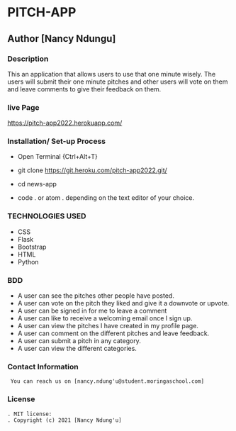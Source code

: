 # PITCH-APP
## Author [Nancy Ndungu]

### Description
This an application that allows users to use that one minute wisely. The users will submit their one minute pitches and other users will vote on them and leave comments to give their feedback on them.


### live Page
https://pitch-app2022.herokuapp.com/

### Installation/ Set-up Process
* Open Terminal {Ctrl+Alt+T}

* git clone https://git.heroku.com/pitch-app2022.git/

* cd news-app

* code . or atom . depending on the text editor of your choice.

### TECHNOLOGIES USED
  * CSS
  * Flask
  * Bootstrap
  * HTML
  * Python

### BDD
* A user can see the pitches other people have posted.
* A user can vote on the pitch they liked and give it a downvote or upvote.
* A user can be signed in for me to leave a comment
* A user can like to receive a welcoming email once I sign up.
* A user can view the pitches I have created in my profile page.
* A user can comment on the different pitches and leave feedback.
* A user can submit a pitch in any category.
* A user can view the different categories.
### Contact Information
     You can reach us on [nancy.ndung'u@student.moringaschool.com] 

### License
    . MIT license:
    . Copyright (c) 2021 [Nancy Ndung'u]